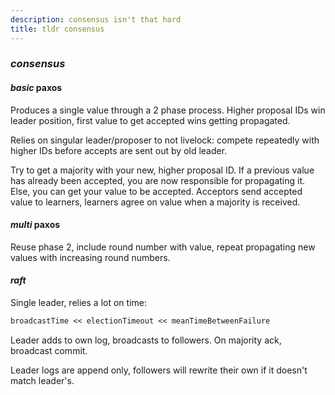 ```yaml
---
description: consensus isn't that hard
title: tldr consensus
---
```


### _consensus_

#### _basic_ paxos

Produces a single value through a 2 phase process.
Higher proposal IDs win leader position,
first value to get accepted wins getting propagated.

Relies on singular leader/proposer to not livelock:
compete repeatedly with higher IDs before accepts are sent out by old leader.

Try to get a majority with your new, higher proposal ID.
If a previous value has already been accepted,
you are now responsible for propagating it.
Else, you can get your value to be accepted.
Acceptors send accepted value to learners,
learners agree on value when a majority is received.

#### _multi_ paxos

Reuse phase 2,
include round number with value,
repeat propagating new values with increasing round numbers.

#### _raft_

Single leader, relies a lot on time:

```txt
broadcastTime << electionTimeout << meanTimeBetweenFailure
```

Leader adds to own log, broadcasts to followers.
On majority ack, broadcast commit.

Leader logs are append only,
followers will rewrite their own if it doesn't match leader's.
